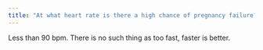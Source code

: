 ```yaml
---
title: "At what heart rate is there a high chance of pregnancy failure?"
---
```

Less than 90 bpm. There is no such thing as too fast, faster is better.

